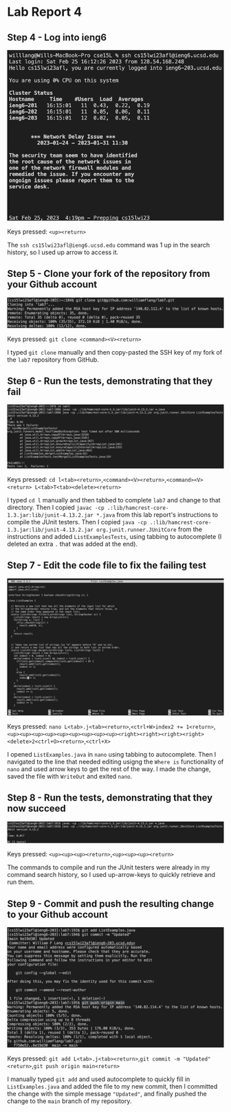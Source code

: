 # Lab Report 4

## Step 4 - Log into ieng6

![Image](4.png)

Keys pressed: `<up><return>`

The `ssh cs15lwi23afl@ieng6.ucsd.edu` command was 1 up in the search history, so I used up arrow to access it.

## Step 5 - Clone your fork of the repository from your Github account

![Image](5.png)

Keys pressed: `git clone <command><V><return>`

I typed `git clone` manually and then copy-pasted the SSH key of my fork of the `lab7` repository from GitHub.

## Step 6 - Run the tests, demonstrating that they fail

![Image](6.png)

Keys pressed: `cd l<tab><return>`,`<command><V><return>`,`<command><V><return> L<tab>T<tab><delete><return>`

I typed `cd l` manually and then tabbed to complete `lab7` and change to that directory. Then I copied `javac -cp .:lib/hamcrest-core-1.3.jar:lib/junit-4.13.2.jar *.java` from this lab report's instructions to compile the JUnit testers. Then I copied `java -cp .:lib/hamcrest-core-1.3.jar:lib/junit-4.13.2.jar org.junit.runner.JUnitCore` from the instructions and added `ListExamplesTests`, using tabbing to autocomplete (I deleted an extra `.` that was added at the end).

## Step 7 - Edit the code file to fix the failing test

![Image](7.png)

Keys pressed: `nano L<tab>.j<tab><return>`,`<ctrl+W>index2 += 1<return>`,`<up><up><up><up><up><up><up><up><up><right><right><right><right><delete>2<ctrl+O><return>`,`<ctrl+X>`

I opened `ListExamples.java` in `nano` using tabbing to autocomplete. Then I navigated to the line that needed editing usigng the `Where is` functionality of `nano` and used arrow keys to get the rest of the way. I made the change, saved the file with `WriteOut` and exited `nano`.

## Step 8 - Run the tests, demonstrating that they now succeed

![Image](8.png)

Keys pressed: `<up><up><up><return>`,`<up><up><up><return>`

The commands to compile and run the JUnit testers were already in my command search history, so I used up-arrow-keys to quickly retrieve and run them.

## Step 9 - Commit and push the resulting change to your Github account

![Image](9.png)

Keys pressed: `git add L<tab>.j<tab><return>`,`git commit -m "Updated"<return>`,`git push origin main<return>`

I manually typed `git add` and used autocomplete to quickly fill in `ListExamples.java` and added the file to my new commit, then I committed the change with the simple message `"Updated"`, and finally pushed the change to the `main` branch of my repository.
